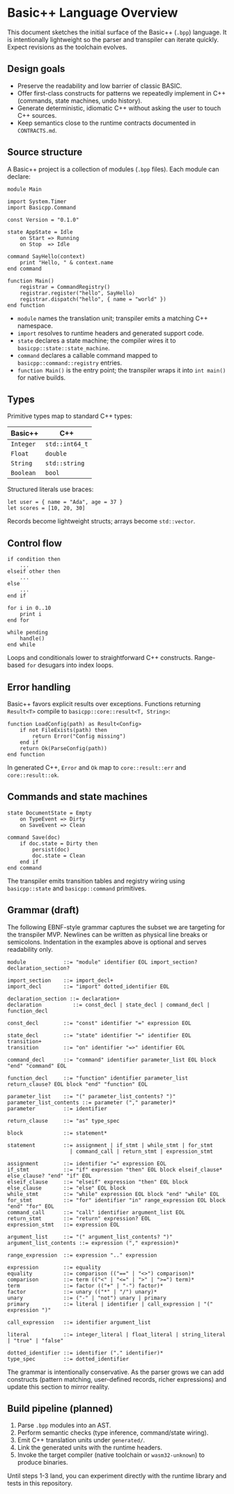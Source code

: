 # Basic++ Language Overview

This document sketches the initial surface of the Basic++ (`.bpp`) language. It is intentionally lightweight so the parser and transpiler can iterate quickly. Expect revisions as the toolchain evolves.

## Design goals

- Preserve the readability and low barrier of classic BASIC.
- Offer first-class constructs for patterns we repeatedly implement in C++ (commands, state machines, undo history).
- Generate deterministic, idiomatic C++ without asking the user to touch C++ sources.
- Keep semantics close to the runtime contracts documented in `CONTRACTS.md`.

## Source structure

A Basic++ project is a collection of modules (`.bpp` files). Each module can declare:

```
module Main

import System.Timer
import Basicpp.Command

const Version = "0.1.0"

state AppState = Idle
    on Start => Running
    on Stop  => Idle

command SayHello(context)
    print "Hello, " & context.name
end command

function Main()
    registrar = CommandRegistry()
    registrar.register("hello", SayHello)
    registrar.dispatch("hello", { name = "world" })
end function
```

- `module` names the translation unit; transpiler emits a matching C++ namespace.
- `import` resolves to runtime headers and generated support code.
- `state` declares a state machine; the compiler wires it to `basicpp::state::state_machine`.
- `command` declares a callable command mapped to `basicpp::command::registry` entries.
- `function Main()` is the entry point; the transpiler wraps it into `int main()` for native builds.

## Types

Primitive types map to standard C++ types:

| Basic++ | C++           |
|---------|---------------|
| `Integer` | `std::int64_t` |
| `Float`   | `double`       |
| `String`  | `std::string`  |
| `Boolean` | `bool`         |

Structured literals use braces:

```
let user = { name = "Ada", age = 37 }
let scores = [10, 20, 30]
```

Records become lightweight structs; arrays become `std::vector`.

## Control flow

```
if condition then
    ...
elseif other then
    ...
else
    ...
end if

for i in 0..10
    print i
end for

while pending
    handle()
end while
```

Loops and conditionals lower to straightforward C++ constructs. Range-based `for` desugars into index loops.

## Error handling

Basic++ favors explicit results over exceptions. Functions returning `Result<T>` compile to `basicpp::core::result<T, String>`:

```
function LoadConfig(path) as Result<Config>
    if not FileExists(path) then
        return Error("Config missing")
    end if
    return Ok(ParseConfig(path))
end function
```

In generated C++, `Error` and `Ok` map to `core::result::err` and `core::result::ok`.

## Commands and state machines

```
state DocumentState = Empty
    on TypeEvent => Dirty
    on SaveEvent => Clean

command Save(doc)
    if doc.state = Dirty then
        persist(doc)
        doc.state = Clean
    end if
end command
```

The transpiler emits transition tables and registry wiring using `basicpp::state` and `basicpp::command` primitives.

## Grammar (draft)

The following EBNF-style grammar captures the subset we are targeting for the transpiler MVP. Newlines can be written as physical line breaks or semicolons. Indentation in the examples above is optional and serves readability only.

```
module            ::= "module" identifier EOL import_section? declaration_section?

import_section    ::= import_decl+
import_decl       ::= "import" dotted_identifier EOL

declaration_section ::= declaration+
declaration          ::= const_decl | state_decl | command_decl | function_decl

const_decl        ::= "const" identifier "=" expression EOL

state_decl        ::= "state" identifier "=" identifier EOL transition+
transition        ::= "on" identifier "=>" identifier EOL

command_decl      ::= "command" identifier parameter_list EOL block "end" "command" EOL

function_decl     ::= "function" identifier parameter_list return_clause? EOL block "end" "function" EOL

parameter_list    ::= "(" parameter_list_contents? ")"
parameter_list_contents ::= parameter ("," parameter)*
parameter         ::= identifier

return_clause     ::= "as" type_spec

block             ::= statement*

statement         ::= assignment | if_stmt | while_stmt | for_stmt
                    | command_call | return_stmt | expression_stmt

assignment        ::= identifier "=" expression EOL
if_stmt           ::= "if" expression "then" EOL block elseif_clause* else_clause? "end" "if" EOL
elseif_clause     ::= "elseif" expression "then" EOL block
else_clause       ::= "else" EOL block
while_stmt        ::= "while" expression EOL block "end" "while" EOL
for_stmt          ::= "for" identifier "in" range_expression EOL block "end" "for" EOL
command_call      ::= "call" identifier argument_list EOL
return_stmt       ::= "return" expression? EOL
expression_stmt   ::= expression EOL

argument_list     ::= "(" argument_list_contents? ")"
argument_list_contents ::= expression ("," expression)*

range_expression  ::= expression ".." expression

expression        ::= equality
equality          ::= comparison (("==" | "<>") comparison)*
comparison        ::= term (("<" | "<=" | ">" | ">=") term)*
term              ::= factor (("+" | "-") factor)*
factor            ::= unary (("*" | "/") unary)*
unary             ::= ("-" | "not") unary | primary
primary           ::= literal | identifier | call_expression | "(" expression ")"

call_expression   ::= identifier argument_list

literal           ::= integer_literal | float_literal | string_literal | "true" | "false"

dotted_identifier ::= identifier ("." identifier)*
type_spec         ::= dotted_identifier
```

The grammar is intentionally conservative. As the parser grows we can add constructs (pattern matching, user-defined records, richer expressions) and update this section to mirror reality.

## Build pipeline (planned)

1. Parse `.bpp` modules into an AST.
2. Perform semantic checks (type inference, command/state wiring).
3. Emit C++ translation units under `generated/`.
4. Link the generated units with the runtime headers.
5. Invoke the target compiler (native toolchain or `wasm32-unknown`) to produce binaries.

Until steps 1-3 land, you can experiment directly with the runtime library and tests in this repository.
